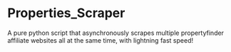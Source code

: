 # Properties_Scraper
A pure python script that asynchronously scrapes multiple propertyfinder affiliate websites all at the same time, with lightning fast speed!
